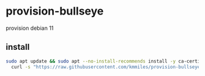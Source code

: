# provision-bullseye

provision debian 11

## install

```bash
sudo apt update && sudo apt --no-install-recommends install -y ca-certificates curl && \
  curl -s "https://raw.githubusercontent.com/kmmiles/provision-bullseye/main/bin/bootstrap?epoch=$(date '+s')" | bash
```
